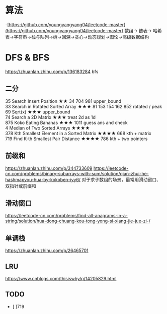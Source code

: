 # 算法
-[https://github.com/youngyangyang04/leetcode-master](https://github.com/youngyangyang04/leetcode-master)
数组-> 链表-> 哈希表->字符串->栈与队列->树->回溯->贪心->动态规划->图论->高级数据结构

# DFS & BFS
https://zhuanlan.zhihu.com/p/136183284 bfs

## 二分

35	Search Insert Position	★★	34	704	981					upper_bound													
33	Search in Rotated Sorted Array	★★★	81	153	154	162	852			rotated / peak													
69	Sqrt(x)	★★★								upper_bound													
74	Search a 2D Matrix	★★★								treat 2d as 1d													
875	Koko Eating Bananas	★★★	1011							guess ans and check													
4	Median of Two Sorted Arrays	★★★★																					
378	Kth Smallest Element in a Sorted Matrix	★★★★	668							kth + matrix													
719	Find K-th Smallest Pair Distance	★★★★	786							kth + two pointers													

## 前缀和
https://zhuanlan.zhihu.com/p/344733609
https://leetcode-cn.com/problems/binary-subarrays-with-sum/solution/qian-zhui-he-hashmapyou-hua-by-kokoben-iyy6/
对于求子数组的场景，最常用滑动窗口、双指针或前缀和

## 滑动窗口
https://leetcode-cn.com/problems/find-all-anagrams-in-a-string/solution/hua-dong-chuang-kou-tong-yong-si-xiang-jie-jue-zi-/

## 单调栈

https://zhuanlan.zhihu.com/p/26465701

## LRU
https://www.cnblogs.com/thisiswhy/p/14205829.html
## TODO

- [ ]719
